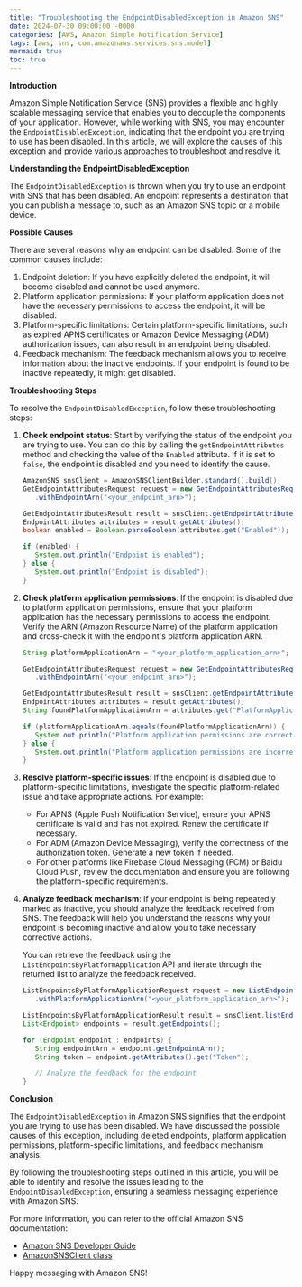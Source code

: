 ```yaml
---
title: "Troubleshooting the EndpointDisabledException in Amazon SNS"
date: 2024-07-30 09:00:00 -0000
categories: [AWS, Amazon Simple Notification Service]
tags: [aws, sns, com.amazonaws.services.sns.model]
mermaid: true
toc: true
---
```



**Introduction**

Amazon Simple Notification Service (SNS) provides a flexible and highly scalable messaging service that enables you to decouple the components of your application. However, while working with SNS, you may encounter the `EndpointDisabledException`, indicating that the endpoint you are trying to use has been disabled. In this article, we will explore the causes of this exception and provide various approaches to troubleshoot and resolve it.

**Understanding the EndpointDisabledException**

The `EndpointDisabledException` is thrown when you try to use an endpoint with SNS that has been disabled. An endpoint represents a destination that you can publish a message to, such as an Amazon SNS topic or a mobile device.

**Possible Causes**

There are several reasons why an endpoint can be disabled. Some of the common causes include:

1. Endpoint deletion: If you have explicitly deleted the endpoint, it will become disabled and cannot be used anymore.
2. Platform application permissions: If your platform application does not have the necessary permissions to access the endpoint, it will be disabled.
3. Platform-specific limitations: Certain platform-specific limitations, such as expired APNS certificates or Amazon Device Messaging (ADM) authorization issues, can also result in an endpoint being disabled.
4. Feedback mechanism: The feedback mechanism allows you to receive information about the inactive endpoints. If your endpoint is found to be inactive repeatedly, it might get disabled.

**Troubleshooting Steps**

To resolve the `EndpointDisabledException`, follow these troubleshooting steps:

1. **Check endpoint status**: Start by verifying the status of the endpoint you are trying to use. You can do this by calling the `getEndpointAttributes` method and checking the value of the `Enabled` attribute. If it is set to `false`, the endpoint is disabled and you need to identify the cause.
   
   ```java
   AmazonSNS snsClient = AmazonSNSClientBuilder.standard().build();
   GetEndpointAttributesRequest request = new GetEndpointAttributesRequest()
      .withEndpointArn("<your_endpoint_arn>");
   
   GetEndpointAttributesResult result = snsClient.getEndpointAttributes(request);
   EndpointAttributes attributes = result.getAttributes();
   boolean enabled = Boolean.parseBoolean(attributes.get("Enabled"));
   
   if (enabled) {
      System.out.println("Endpoint is enabled");
   } else {
      System.out.println("Endpoint is disabled");
   }
   ```

2. **Check platform application permissions**: If the endpoint is disabled due to platform application permissions, ensure that your platform application has the necessary permissions to access the endpoint. Verify the ARN (Amazon Resource Name) of the platform application and cross-check it with the endpoint's platform application ARN.

   ```java
   String platformApplicationArn = "<your_platform_application_arn>";
   
   GetEndpointAttributesRequest request = new GetEndpointAttributesRequest()
      .withEndpointArn("<your_endpoint_arn>");
   
   GetEndpointAttributesResult result = snsClient.getEndpointAttributes(request);
   EndpointAttributes attributes = result.getAttributes();
   String foundPlatformApplicationArn = attributes.get("PlatformApplicationArn");
   
   if (platformApplicationArn.equals(foundPlatformApplicationArn)) {
      System.out.println("Platform application permissions are correct");
   } else {
      System.out.println("Platform application permissions are incorrect");
   }
   ```

3. **Resolve platform-specific issues**: If the endpoint is disabled due to platform-specific limitations, investigate the specific platform-related issue and take appropriate actions. For example:

    - For APNS (Apple Push Notification Service), ensure your APNS certificate is valid and has not expired. Renew the certificate if necessary.
    - For ADM (Amazon Device Messaging), verify the correctness of the authorization token. Generate a new token if needed.
    - For other platforms like Firebase Cloud Messaging (FCM) or Baidu Cloud Push, review the documentation and ensure you are following the platform-specific requirements.

4. **Analyze feedback mechanism**: If your endpoint is being repeatedly marked as inactive, you should analyze the feedback received from SNS. The feedback will help you understand the reasons why your endpoint is becoming inactive and allow you to take necessary corrective actions.
   
   You can retrieve the feedback using the `ListEndpointsByPlatformApplication` API and iterate through the returned list to analyze the feedback received.

   ```java
   ListEndpointsByPlatformApplicationRequest request = new ListEndpointsByPlatformApplicationRequest()
      .withPlatformApplicationArn("<your_platform_application_arn>");
   
   ListEndpointsByPlatformApplicationResult result = snsClient.listEndpointsByPlatformApplication(request);
   List<Endpoint> endpoints = result.getEndpoints();
   
   for (Endpoint endpoint : endpoints) {
      String endpointArn = endpoint.getEndpointArn();
      String token = endpoint.getAttributes().get("Token");
   
      // Analyze the feedback for the endpoint
   }
   ```

**Conclusion**

The `EndpointDisabledException` in Amazon SNS signifies that the endpoint you are trying to use has been disabled. We have discussed the possible causes of this exception, including deleted endpoints, platform application permissions, platform-specific limitations, and feedback mechanism analysis.

By following the troubleshooting steps outlined in this article, you will be able to identify and resolve the issues leading to the `EndpointDisabledException`, ensuring a seamless messaging experience with Amazon SNS.

For more information, you can refer to the official Amazon SNS documentation:
- [Amazon SNS Developer Guide](https://docs.aws.amazon.com/sns/latest/dg/welcome.html)
- [AmazonSNSClient class](https://docs.aws.amazon.com/AWSJavaSDK/latest/javadoc/com/amazonaws/services/sns/AmazonSNSClient.html)

Happy messaging with Amazon SNS!